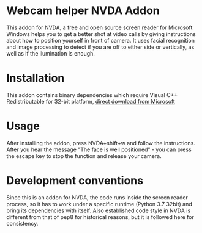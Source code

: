 # Webcam helper NVDA Addon
This addon for [NVDA], a free and open source screen reader for Microsoft Windows helps you to get a better shot at video calls by giving instructions about how to position yourself in front of camera. It uses facial recognition and image processing to detect if you are off to either side or vertically, as well as if the ilumination is enough.

# Installation
This addon contains binary dependencies which require Visual C++ Redistributable for 32-bit platform, [direct download from Microsoft](https://aka.ms/vs/17/release/vc_redist.x86.exe)

# Usage
After installing the addon, press NVDA+shift+w and follow the instructions. After you hear the message "The face is well positioned" - you can press the escape key to stop the function and release your camera.

# Development conventions
Since this is an addon for NVDA, the code runs inside the screen reader process, so it has to work under a specific runtime (Python 3.7 32bit) and bring its dependencies with itself. Also established code style in NVDA is different from that of pep8 for historical reasons, but it is followed here for consistency.

[NVDA]: https://github.com/nvaccess/nvda
